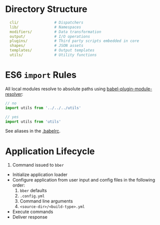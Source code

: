 
# Directory Structure

```yml
  cli/                # Dispatchers
  lib/                # Namespaces
  modifiers/          # Data transformation
  output/             # I/O operations
  plugins/            # Third party scripts embedded in core
  shapes/             # JSON assets
  templates/          # Output templates
  utils/              # Utility functions
```

# ES6 `import` Rules

All local modules resolve to absolute paths using [babel-plugin-module-resolver](https://github.com/tleunen/babel-plugin-module-resolver):

```js
// no
import utils from '../../../utils'

// yes
import utils from 'utils'
```

See aliases in the [.babelrc](https://github.com/triplecanopy/b-ber-creator/blob/master/.babelrc#L6).

# Application Lifecycle

  1. Command issued to `bber`
  * Initialize application loader
  * Configure application from user input and config files in the following order:
    1. `bber` defaults
    2. `.config.yml`
    3. Command line arguments
    4. `<source-dir>/<build-type>.yml`
  * Execute commands
  * Deliver response
